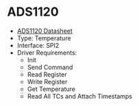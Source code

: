 # ADS1120 
* [ADS1120 Datasheet](https://www.ti.com/lit/ds/symlink/ads1120.pdf?ts=1729446367184&ref_url=https%253A%252F%252Fwww.ti.com%252Fproduct%252FADS1120%253Futm_source%253Dgoogle%2526utm_medium%253Dcpc%2526utm_campaign%253Dasc-null-null-GPN_EN-cpc-pf-google-wwe%2526utm_content%253DADS1120%2526ds_k%253DADS1120+Datasheet%2526DCM%253Dyes%2526gad_source%253D1%2526gclid%253DEAIaIQobChMIlsjR3sGdiQMVqUb_AR32OS1xEAAYASAAEgIGMvD_BwE%2526gclsrc%253Daw.ds)
* Type: Temperature
* Interface: SPI2
* Driver Requirements:
    * Init
    * Send Command
    * Read Register
    * Write Register
    * Get Temperature
    * Read All TCs and Attach Timestamps